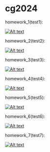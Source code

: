 # cg2024


homework_1(test1):

[![Alt text](https://img.youtube.com/vi/zfcqzCsQ1rc/0.jpg)](https://youtu.be/zfcqzCsQ1rc)


homework_2(test2):

[![Alt text](https://img.youtube.com/vi/E86_vyIWxm4/0.jpg)](https://youtu.be/E86_vyIWxm4)

homework_3(test3):

[![Alt text](https://img.youtube.com/vi/aCrWj4gAwa4/0.jpg)](https://youtu.be/aCrWj4gAwa4)

homework_4(test4):

[![Alt text](https://youtu.be/Di3JkrV6Ruw/0.jpg)](https://youtu.be/Di3JkrV6Ruw)

homework_5(test5):

[![Alt text](https://youtu.be/rjzhp8W0eC0/0.jpg)](https://youtu.be/rjzhp8W0eC0)

homework_6(test6):

[![Alt text](https://youtu.be/6bXq0Lf9sKM/0.jpg)](https://youtu.be/6bXq0Lf9sKM)

homework_7(test7):

[![Alt text](https://youtu.be/JIH5TVPxyUI/0.jpg)](https://youtu.be/JIH5TVPxyUI)
